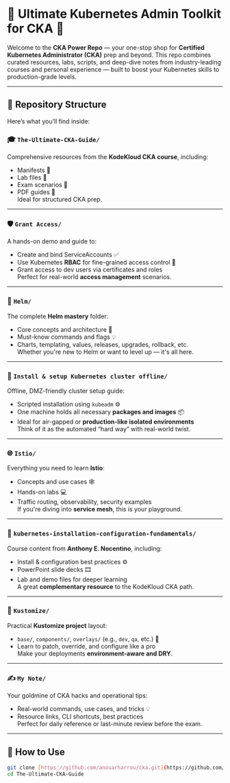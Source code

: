 # 🚀 Ultimate Kubernetes Admin Toolkit for CKA 🚀

Welcome to the **CKA Power Repo** — your one-stop shop for **Certified Kubernetes Administrator (CKA)** prep and beyond. This repo combines curated resources, labs, scripts, and deep-dive notes from industry-leading courses and personal experience — built to boost your Kubernetes skills to production-grade levels.

---

## 📂 Repository Structure

Here’s what you’ll find inside:

### 🎓 `The-Ultimate-CKA-Guide/`
Comprehensive resources from the **KodeKloud CKA course**, including:
- Manifests 🧾
- Lab files 🧪
- Exam scenarios 🔧
- PDF guides 📄  
Ideal for structured CKA prep.

---

### 🛡️ `Grant Access/`
A hands-on demo and guide to:
- Create and bind ServiceAccounts ✅
- Use Kubernetes **RBAC** for fine-grained access control 🔐
- Grant access to dev users via certificates and roles  
Perfect for real-world **access management** scenarios.

---

### 🎯 `Helm/`
The complete **Helm mastery** folder:
- Core concepts and architecture 🎡
- Must-know commands and flags 💡
- Charts, templating, values, releases, upgrades, rollback, etc.  
Whether you're new to Helm or want to level up — it's all here.

---

### 🔧 `Install & setup Kubernetes cluster offline/`
Offline, DMZ-friendly cluster setup guide:
- Scripted installation using `kubeadm` ⚙️
- One machine holds all necessary **packages and images** 📦
- Ideal for air-gapped or **production-like isolated environments**  
Think of it as the automated “hard way” with real-world twist.

---

### 🌐 `Istio/`
Everything you need to learn **Istio**:
- Concepts and use cases 🕸️
- Hands-on labs 💻
- Traffic routing, observability, security examples  
If you're diving into **service mesh**, this is your playground.

---

### 🧠 `kubernetes-installation-configuration-fundamentals/`
Course content from **Anthony E. Nocentino**, including:
- Install & configuration best practices ⚙️
- PowerPoint slide decks 🎞️
- Lab and demo files for deeper learning  
A great **complementary resource** to the KodeKloud CKA path.

---

### 🧩 `Kustomize/`
Practical **Kustomize project** layout:
- `base/`, `components/`, `overlays/` (e.g., `dev`, `qa`, etc.) 🧱
- Learn to patch, override, and configure like a pro  
Make your deployments **environment-aware and DRY**.

---

### ✍️ `My Note/`
Your goldmine of CKA hacks and operational tips:
- Real-world commands, use cases, and tricks 💡
- Resource links, CLI shortcuts, best practices  
Perfect for daily reference or last-minute review before the exam.

---

## 🧪 How to Use

```bash
git clone [https://github.com/anouarharrou/cka.git](https://github.com/anouarharrou/The-Ultimate-CKA-Guide.git)
cd The-Ultimate-CKA-Guide
